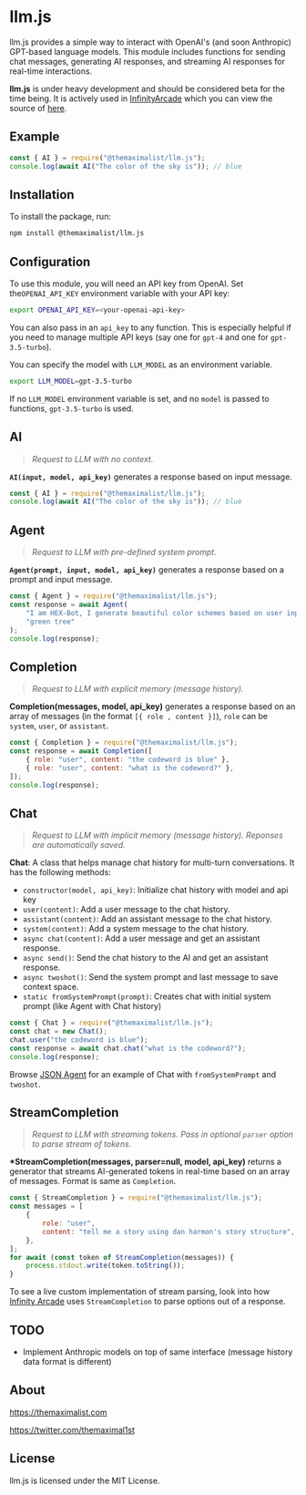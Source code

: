 # llm.js

llm.js provides a simple way to interact with OpenAI's (and soon Anthropic) GPT-based language models. This module includes functions for sending chat
messages, generating AI responses, and streaming AI responses for real-time interactions.

**llm.js** is under heavy development and should be considered beta for the time being. It is actively used in [InfinityArcade](https://infinityaracde.com) which you can view the source of [here](https://github.com/themaximal1st/InfinityArcade).

## Example

```javascript
const { AI } = require("@themaximalist/llm.js");
console.log(await AI("The color of the sky is")); // blue
```

## Installation

To install the package, run:

```bash
npm install @themaximalist/llm.js
```

## Configuration

To use this module, you will need an API key from OpenAI. Set the`OPENAI_API_KEY` environment variable with your API key:

```bash
export OPENAI_API_KEY=<your-openai-api-key>
```

You can also pass in an `api_key` to any function. This is especially helpful if you need to manage multiple API keys (say one for `gpt-4` and one for
`gpt-3.5-turbo`).

You can specify the model with `LLM_MODEL` as an environment variable.

```bash
export LLM_MODEL=gpt-3.5-turbo
```

If no `LLM_MODEL` environment variable is set, and no `model` is passed to functions, `gpt-3.5-turbo` is used.

## AI

> _Request to LLM with no context._

**`AI(input, model, api_key)`** generates a response based on input message.

```javascript
const { AI } = require("@themaximalist/llm.js");
console.log(await AI("The color of the sky is")); // blue
```

## Agent

> _Request to LLM with pre-defined system prompt._

**`Agent(prompt, input, model, api_key)`** generates a response based on a prompt and input message.

```javascript
const { Agent } = require("@themaximalist/llm.js");
const response = await Agent(
    "I am HEX-Bot, I generate beautiful color schemes based on user input",
    "green tree"
);
console.log(response);
```

## Completion

> _Request to LLM with explicit memory (message history)._

**Completion(messages, model, api_key)** generates a response based on an array of messages (in the format `[{ role , content }]`), `role` can be `system`, `user`, or `assistant`.

```javascript
const { Completion } = require("@themaximalist/llm.js");
const response = await Completion([
    { role: "user", content: "the codeword is blue" },
    { role: "user", content: "what is the codeword?" },
]);
console.log(response);
```

## Chat

> _Request to LLM with implicit memory (message history). Reponses are automatically saved._

**Chat**: A class that helps manage chat history for multi-turn
conversations. It has the following methods:

-   `constructor(model, api_key)`: Initialize chat history with model and api
    key
-   `user(content)`: Add a user message to the chat history.
-   `assistant(content)`: Add an assistant message to the chat history.
-   `system(content)`: Add a system message to the chat history.
-   `async chat(content)`: Add a user message and get an assistant response.
-   `async send()`: Send the chat history to the AI and get an assistant
    response.
-   `async twoshot()`: Send the system prompt and last message to save context space.
-   `static fromSystemPrompt(prompt)`: Creates chat with initial system prompt (like Agent with Chat history)

```javascript
const { Chat } = require("@themaximalist/llm.js");
const chat = new Chat();
chat.user("the codeword is blue");
const response = await chat.chat("what is the codeword?");
console.log(response);
```

Browse [JSON Agent](https://github.com/themaximal1st/jsonagent) for an example of Chat with `fromSystemPrompt` and `twoshot`.

## StreamCompletion

> _Request to LLM with streaming tokens. Pass in optional `parser` option to parse stream of tokens._

**\*StreamCompletion(messages, parser=null, model, api_key)** returns a generator that streams AI-generated tokens in real-time based on an array of messages. Format is same as `Completion`.

```javascript
const { StreamCompletion } = require("@themaximalist/llm.js");
const messages = [
    {
        role: "user",
        content: "tell me a story using dan harmon's story structure",
    },
];
for await (const token of StreamCompletion(messages)) {
    process.stdout.write(token.toString());
}
```

To see a live custom implementation of stream parsing, look into how [Infinity Arcade](https://github.com/themaximal1st/InfinityArcade/blob/main/src/services/parseTokenStream.js) uses `StreamCompletion` to parse options out of a response.

## TODO

-   Implement Anthropic models on top of same interface (message history data format is different)

## About

https://themaximalist.com

https://twitter.com/themaximal1st

## License

llm.js is licensed under the MIT License.
